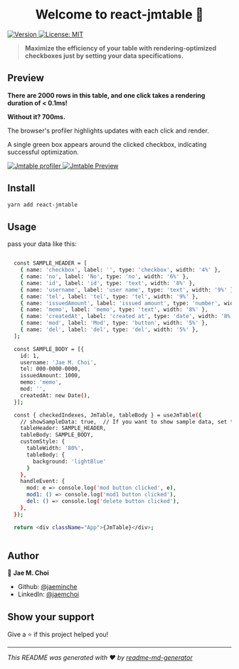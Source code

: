 <h1 align="center">Welcome to react-jmtable 👋</h1>
<p>
  <a href="https://www.npmjs.com/package/react-jmtable" target="_blank">
    <img alt="Version" src="https://img.shields.io/npm/v/react-jmtable.svg">
  </a>
  <a href="#" target="_blank">
    <img alt="License: MIT" src="https://img.shields.io/badge/License-MIT-yellow.svg" />
  </a>
</p>

> <strong>Maximize the efficiency of your table with rendering-optimized checkboxes just by setting your data specifications.</strong>

## Preview
<p><strong>There are 2000 rows in this table, and one click takes a rendering duration of < 0.1ms!</strong></p>
<p><strong>Without it? 700ms.</strong></p>

<p>The browser's profiler highlights updates with each click and render.</p>
<p>A single green box appears around the clicked checkbox, indicating successful optimization.</p>

<a href="#" target="_blank">
    <img alt="Jmtable profiler" src="https://user-images.githubusercontent.com/26568425/232709290-9ec6e185-93c8-4d55-ae78-dbb6ab48ab77.png" />
</a>

<a href="#" target="_blank">
    <img alt="Jmtable Preview" src="https://user-images.githubusercontent.com/26568425/232708987-20441b40-b38e-4025-a7c4-cdf6e29f1b8b.gif" />
</a>



## Install

```sh
yarn add react-jmtable
```

## Usage

pass your data like this:

```sh

  const SAMPLE_HEADER = [
    { name: 'checkbox', label: '', type: 'checkbox', width: '4%' },
    { name: 'no', label: 'No', type: 'no', width: '6%' },
    { name: 'id', label: 'id', type: 'text', width: '8%' },
    { name: 'username', label: 'user name', type: 'text', width: '9%' },
    { name: 'tel', label: 'tel', type: 'tel', width: '9%' },
    { name: 'issuedAmount', label: 'issued amount', type: 'number', width: '14%' },
    { name: 'memo', label: 'memo', type: 'text', width: '8%' },
    { name: 'createdAt', label: 'created at', type: 'date', width: '8%' },
    { name: 'mod', label: 'Mod', type: 'button', width: '5%' },
    { name: 'del', label: 'del', type: 'del', width: '5%' },
  ];

  const SAMPLE_BODY = [{
    id: 1,
    username: 'Jae M. Choi',
    tel: 000-0000-0000,
    issuedAmount: 1000,
    memo: 'memo',
    mod: '',
    createdAt: new Date(),
  }];

  const { checkedIndexes, JmTable, tableBody } = useJmTable({
    // showSampleData: true,  // If you want to show sample data, set this to true
    tableHeader: SAMPLE_HEADER,
    tableBody: SAMPLE_BODY,
    customStyle: {
      tableWidth: '80%',
      tableBody: {
        background: 'lightBlue'
      }
    },
    handleEvent: {
      mod: e => console.log('mod button clicked', e),
      mod1: () => console.log('mod1 button clicked'),
      del: () => console.log('delete button clicked'),
    },
  });

  return <div className="App">{JmTable}</div>;



```

## Author

👤 **Jae M. Choi**

- Github: [@jaeminche](https://github.com/jaeminche)
- LinkedIn: [@jaemchoi](https://linkedin.com/in/jaemchoi)

## Show your support

Give a ⭐️ if this project helped you!

---

_This README was generated with ❤️ by [readme-md-generator](https://github.com/kefranabg/readme-md-generator)_
